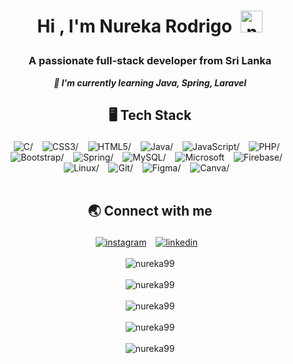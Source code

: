 <!--START_SECTION:TITLE-->
# <p align = center>Hi , I'm Nureka Rodrigo&ensp;<img src="https://media.giphy.com/media/hvRJCLFzcasrR4ia7z/giphy.gif" alt= "nureka99" width="35"></p>
<!--END_SECTION:TITLE-->

<!--START_SECTION:SUBTITLE-->
### <p align = center>A passionate full-stack developer from Sri Lanka</p>
<!--END_SECTION:SUBTITLE-->

<!--START_SECTION:WORK-->
***<p align = center>🌱 I'm currently learning Java, Spring, Laravel</p>***
<!--END_SECTION:WORK-->

<!--START_SECTION:SKILL-->
## <p align = center> 🖥️ 	Tech Stack </p>
<div align = center>
<img src="https://img.shields.io/badge/c-%23555555.svg?style=flat&logo=c&logoColor=white" alt=C/> &ensp;
<img src="https://img.shields.io/badge/css3-%23563d7c.svg?style=flat&logo=css3&logoColor=white" alt=CSS3/> &ensp;
<img src="https://img.shields.io/badge/html5-%23e34c26.svg?style=flat&logo=html5&logoColor=white" alt=HTML5/> &ensp;
<img src="https://img.shields.io/badge/java-%23b07219.svg?style=flat&logo=java&logoColor=white" alt=Java/> &ensp;
<img src="https://user-images.githubusercontent.com/74038190/212257454-16e3712e-945a-4ca2-b238-408ad0bf87e6.gif" alt=JavaScript/> &ensp;
<img src="https://img.shields.io/badge/php-%234F5D95.svg?style=flat&logo=php&logoColor=white" alt=PHP/> &ensp;
<img src="https://img.shields.io/badge/bootstrap-%23553c7b.svg?style=flat&logo=bootstrap&logoColor=white" alt=Bootstrap/> &ensp;
<img src="https://img.shields.io/badge/spring-%2358ab49.svg?style=flat&logo=spring&logoColor=white" alt=Spring/> &ensp;
<img src="https://img.shields.io/badge/mysql-%2300758f.svg?style=flat&logo=mysql&logoColor=white" alt=MySQL/> &ensp;
<img src="https://img.shields.io/badge/microsoft sql server-%23cc1d1d.svg?style=flat&logo=microsoft sql server&logoColor=white" alt=Microsoft SQL Server/> &ensp;
<img src="https://img.shields.io/badge/firebase-%23FFA000.svg?style=flat&logo=firebase&logoColor=white" alt=Firebase/> &ensp;
<img src="https://img.shields.io/badge/linux-%23ffcc33.svg?style=flat&logo=linux&logoColor=white" alt=Linux/> &ensp;
<img src="https://img.shields.io/badge/git-%23f1502f.svg?style=flat&logo=git&logoColor=white" alt=Git/> &ensp;
<img src="https://img.shields.io/badge/figma-%2300d47b.svg?style=flat&logo=figma&logoColor=white" alt=Figma/> &ensp;
<img src="https://img.shields.io/badge/canva-%236a3be4.svg?style=flat&logo=canva&logoColor=white" alt=Canva/> &ensp;
</div>
<!--END_SECTION:SKILL--><br/>

<!--START_SECTION:SOCIAL-->
## <p align = center> 🌏 	Connect with me </p>
<div align = center>
<a href=https://instagram.com/nureka_rodrigo ><img src="https://img.shields.io/badge/instagram-nureka__rodrigo-%23E1306C.svg?style=flat&logo=instagram&logoColor=white" 
                alt=instagram /></a> &ensp;
<a href=https://www.linkedin.com/in/nureka-rodrigo ><img src="https://img.shields.io/badge/linkedin-nureka--rodrigo-%230072b1.svg?style=flat&logo=linkedin&logoColor=white" 
                alt=linkedin /></a> &ensp;
</div>
<!--END_SECTION:SOCIAL--><br/>

<!--START_SECTION:PROFILE-VIEWS-->
<div align = "center">
    <img src = "https://komarev.com/ghpvc/?username=nureka99&color=blue&style=flat" alt = "nureka99"/> 
</div>
<!--END_SECTION:PROFILE-VIEWS--><br/>

<!--START_SECTION:README-STATS-->
<div align = "center">
    <img src = "https://github-readme-stats.vercel.app/api?username=nureka99&show_icons=true&theme=midnight-purple&hide_border=true&include_all_commits=true&count_private=true" alt = "nureka99"/> 
</div>
<!--END_SECTION:README-STATS--><br/>

<!--START_SECTION:README-STATS-LANGUAGES-->
<div align = "center">
    <img src = "https://github-readme-stats.vercel.app/api/top-langs/?username=nureka99&langs_count=8&layout=compact&theme=midnight-purple&hide_border=true" alt = "nureka99"/> 
</div>
<!--END_SECTION:README-STATS-LANGUAGES--><br/>

<!--START_SECTION:STREAK-STATS-->
<div align = "center">
    <img src = "https://streak-stats.demolab.com/?user=nureka99&theme=midnight-purple&hide_border=true" alt = "nureka99"/> 
</div>
<!--END_SECTION:STREAK-STATS--><br/>

<!--START_SECTION:PROFILE-TROPHY-->
<div align = "center">
    <img src = "https://github-profile-trophy.vercel.app/?username=nureka99&theme=discord&no-frame=true&no-bg=true&margin-w=2&column=-1" alt = "nureka99"/> 
</div>
<!--END_SECTION:PROFILE-TROPHY--><br/>

<!--START_SECTION:waka-->
<!--END_SECTION:waka-->


<!-- Created with CreateME profile readme generator-->
